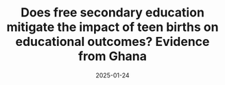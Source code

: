---
title: "Does free secondary education mitigate the impact of teen births on educational outcomes? Evidence from Ghana"
collection: publications
permalink: /publication/2025-teen-birth
date: 2025-01-24
venue: 'Social Science and Humanities Open'
paperurl: '/files/papers/Teen Birth.pdf'
link: 'https://doi.org/10.1016/j.ssaho.2025.101311'
citation: 'Tabiri, K. G., Tahiru, M., Atakorah, Y. B., and  Novignon, J. 2025. &quot;Does free secondary education mitigate the impact of teen births on educational outcomes? Evidence from Ghana.&quot; <i>Social Science and Humanities Open</i>, 11. https://doi.org/10.1016/j.ssaho.2025.101311'
---